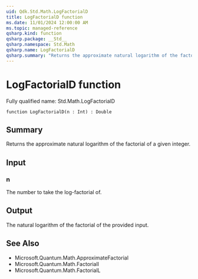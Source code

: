 ```yaml
---
uid: Qdk.Std.Math.LogFactorialD
title: LogFactorialD function
ms.date: 11/01/2024 12:00:00 AM
ms.topic: managed-reference
qsharp.kind: function
qsharp.package: __Std__
qsharp.namespace: Std.Math
qsharp.name: LogFactorialD
qsharp.summary: "Returns the approximate natural logarithm of the factorial of a given integer."
---
```


# LogFactorialD function

Fully qualified name: Std.Math.LogFactorialD

```qsharp
function LogFactorialD(n : Int) : Double
```

## Summary
Returns the approximate natural logarithm of the factorial of a given
integer.

## Input
### n
The number to take the log-factorial of.

## Output
The natural logarithm of the factorial of the provided input.

## See Also
- Microsoft.Quantum.Math.ApproximateFactorial
- Microsoft.Quantum.Math.FactorialI
- Microsoft.Quantum.Math.FactorialL
